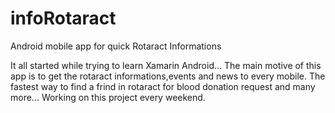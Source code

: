 # infoRotaract
Android mobile app for quick Rotaract Informations

It all started while trying to learn Xamarin Android...
The main motive of this app is to get the rotaract informations,events and news to every mobile.
The fastest way to find a frind in rotaract for blood donation request and many more...
Working on this project every weekend.
